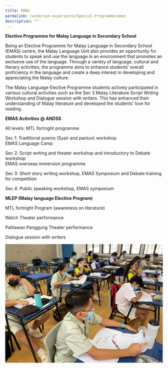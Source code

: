 ```yaml
---
title: EMAS
permalink: /anderson-experience/Special-Programme/emas
description: ""
---
```



**Elective Programme for Malay Language in Secondary School**

Being an Elective Programme for Malay Language in Secondary School (EMAS) centre, the Malay Language Unit also provides an opportunity for students to speak and use the language in an environment that promotes an exclusive use of the language. Through a variety of language, cultural and literary activities, the programme aims to enhance students’ overall proficiency in the language and create a deep interest in developing and appreciating the Malay culture.

The Malay Language Elective Programme students actively participated in various cultural activities such as the Sec 3 Malay Literature Script Writing Workshop and Dialogue session with writers. This has enhanced their understanding of Malay literature and developed the students’ love for reading.

**EMAS Activities @ ANDSS**


All levels: MTL fortnight programme

Sec 1: Traditional poems (Syair and pantun) workshop
<br>EMAS Language Camp

Sec 2: Script writing and theater workshop and introductory to Debate workshop
<br>EMAS overseas immersion programme

Sec 3: Short story writing workshop, EMAS Symposium and Debate training for competition

Sec 4: Public speaking workshop, EMAS symposium




**MLEP (Malay language Elective Program)**


MTL fortnight Program (awareness on literature)

Watch Theater performance

Pahlawan Panggung Theater performance

Dialogue session with writers

![](/images/malay%20poetry.jpg)